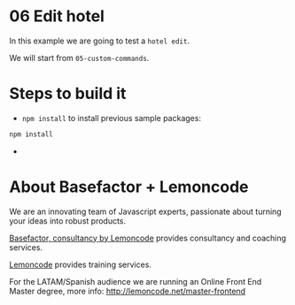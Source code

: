 # 06 Edit hotel

In this example we are going to test a `hotel edit`.

We will start from `05-custom-commands`.

# Steps to build it

- `npm install` to install previous sample packages:

```bash
npm install
```

-

# About Basefactor + Lemoncode

We are an innovating team of Javascript experts, passionate about turning your ideas into robust products.

[Basefactor, consultancy by Lemoncode](http://www.basefactor.com) provides consultancy and coaching services.

[Lemoncode](http://lemoncode.net/services/en/#en-home) provides training services.

For the LATAM/Spanish audience we are running an Online Front End Master degree, more info: http://lemoncode.net/master-frontend
